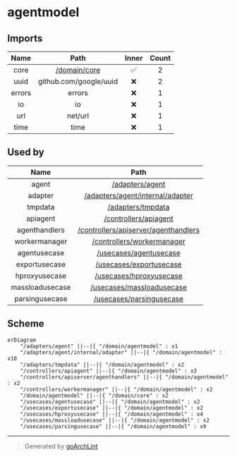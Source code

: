 # agentmodel

## Imports

|  Name  |          Path           | Inner | Count |
|:------:|:-----------------------:|:-----:|:-----:|
|  core  | [/domain/core](core.md) |  ✅   |   2   |
|  uuid  | github.com/google/uuid  |  ❌   |   2   |
| errors |         errors          |  ❌   |   1   |
|   io   |           io            |  ❌   |   1   |
|  url   |         net/url         |  ❌   |   1   |
|  time  |          time           |  ❌   |   1   |

## Used by

|      Name       |                                       Path                                        |
|:---------------:|:---------------------------------------------------------------------------------:|
|      agent      |                      [/adapters/agent](../adapters/agent.md)                      |
|     adapter     |     [/adapters/agent/internal/adapter](../adapters/agent/internal/adapter.md)     |
|     tmpdata     |                    [/adapters/tmpdata](../adapters/tmpdata.md)                    |
|    apiagent     |                [/controllers/apiagent](../controllers/apiagent.md)                |
|  agenthandlers  | [/controllers/apiserver/agenthandlers](../controllers/apiserver/agenthandlers.md) |
|  workermanager  |           [/controllers/workermanager](../controllers/workermanager.md)           |
|  agentusecase   |               [/usecases/agentusecase](../usecases/agentusecase.md)               |
|  exportusecase  |              [/usecases/exportusecase](../usecases/exportusecase.md)              |
|  hproxyusecase  |              [/usecases/hproxyusecase](../usecases/hproxyusecase.md)              |
| massloadusecase |            [/usecases/massloadusecase](../usecases/massloadusecase.md)            |
| parsingusecase  |             [/usecases/parsingusecase](../usecases/parsingusecase.md)             |

## Scheme

```mermaid
erDiagram
    "/adapters/agent" ||--|{ "/domain/agentmodel" : x1
    "/adapters/agent/internal/adapter" ||--|{ "/domain/agentmodel" : x10
    "/adapters/tmpdata" ||--|{ "/domain/agentmodel" : x2
    "/controllers/apiagent" ||--|{ "/domain/agentmodel" : x3
    "/controllers/apiserver/agenthandlers" ||--|{ "/domain/agentmodel" : x2
    "/controllers/workermanager" ||--|{ "/domain/agentmodel" : x2
    "/domain/agentmodel" ||--|{ "/domain/core" : x2
    "/usecases/agentusecase" ||--|{ "/domain/agentmodel" : x2
    "/usecases/exportusecase" ||--|{ "/domain/agentmodel" : x2
    "/usecases/hproxyusecase" ||--|{ "/domain/agentmodel" : x4
    "/usecases/massloadusecase" ||--|{ "/domain/agentmodel" : x2
    "/usecases/parsingusecase" ||--|{ "/domain/agentmodel" : x9
```

---

> Generated by [goArchLint](https://github.com/gbh007/goarchlint)
